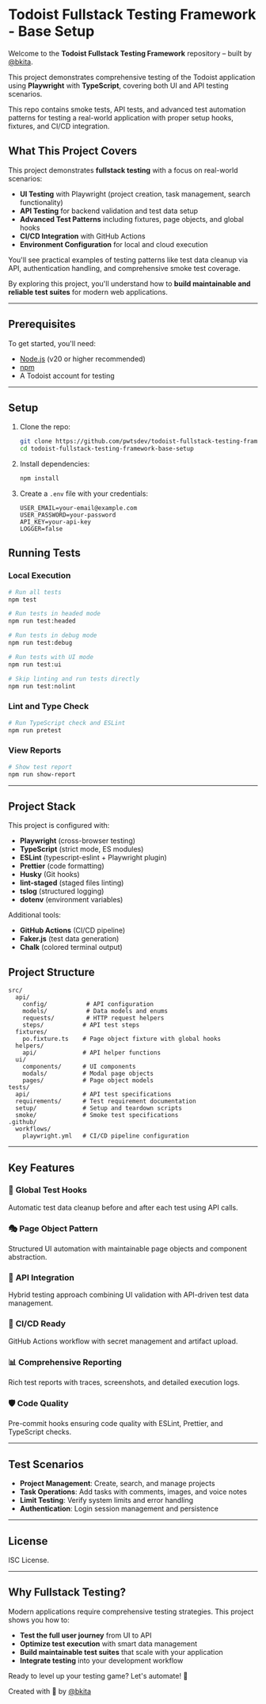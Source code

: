 # Todoist Fullstack Testing Framework - Base Setup

Welcome to the **Todoist Fullstack Testing Framework** repository – built by [@bkita](https://github.com/bkita).

This project demonstrates comprehensive testing of the Todoist application using **Playwright** with **TypeScript**, covering both UI and API testing scenarios.

This repo contains smoke tests, API tests, and advanced test automation patterns for testing a real-world application with proper setup hooks, fixtures, and CI/CD integration.

## What This Project Covers

This project demonstrates **fullstack testing** with a focus on real-world scenarios:

- **UI Testing** with Playwright (project creation, task management, search functionality)
- **API Testing** for backend validation and test data setup
- **Advanced Test Patterns** including fixtures, page objects, and global hooks
- **CI/CD Integration** with GitHub Actions
- **Environment Configuration** for local and cloud execution

You'll see practical examples of testing patterns like test data cleanup via API, authentication handling, and comprehensive smoke test coverage.

By exploring this project, you'll understand how to **build maintainable and reliable test suites** for modern web applications.

---

## Prerequisites

To get started, you'll need:

- [Node.js](https://nodejs.org) (v20 or higher recommended)
- [npm](https://www.npmjs.com/)
- A Todoist account for testing

---

## Setup

1. Clone the repo:

   ```bash
   git clone https://github.com/pwtsdev/todoist-fullstack-testing-framework-base-setup.git
   cd todoist-fullstack-testing-framework-base-setup
   ```

2. Install dependencies:

   ```bash
   npm install
   ```

3. Create a `.env` file with your credentials:

   ```env
   USER_EMAIL=your-email@example.com
   USER_PASSWORD=your-password
   API_KEY=your-api-key
   LOGGER=false
   ```

## Running Tests

### Local Execution

```bash
# Run all tests
npm test

# Run tests in headed mode
npm run test:headed

# Run tests in debug mode
npm run test:debug

# Run tests with UI mode
npm run test:ui

# Skip linting and run tests directly
npm run test:nolint
```

### Lint and Type Check

```bash
# Run TypeScript check and ESLint
npm run pretest
```

### View Reports

```bash
# Show test report
npm run show-report
```

---

## Project Stack

This project is configured with:

- **Playwright** (cross-browser testing)
- **TypeScript** (strict mode, ES modules)
- **ESLint** (typescript-eslint + Playwright plugin)
- **Prettier** (code formatting)
- **Husky** (Git hooks)
- **lint-staged** (staged files linting)
- **tslog** (structured logging)
- **dotenv** (environment variables)

Additional tools:

- **GitHub Actions** (CI/CD pipeline)
- **Faker.js** (test data generation)
- **Chalk** (colored terminal output)

## Project Structure

```
src/
  api/
    config/           # API configuration
    models/           # Data models and enums
    requests/         # HTTP request helpers
    steps/           # API test steps
  fixtures/
    po.fixture.ts    # Page object fixture with global hooks
  helpers/
    api/             # API helper functions
  ui/
    components/      # UI components
    modals/          # Modal page objects
    pages/           # Page object models
tests/
  api/               # API test specifications
  requirements/      # Test requirement documentation
  setup/             # Setup and teardown scripts
  smoke/             # Smoke test specifications
.github/
  workflows/
    playwright.yml   # CI/CD pipeline configuration
```

---

## Key Features

### 🔧 **Global Test Hooks**

Automatic test data cleanup before and after each test using API calls.

### 🎭 **Page Object Pattern**

Structured UI automation with maintainable page objects and component abstraction.

### 🚀 **API Integration**

Hybrid testing approach combining UI validation with API-driven test data management.

### 🔄 **CI/CD Ready**

GitHub Actions workflow with secret management and artifact upload.

### 📊 **Comprehensive Reporting**

Rich test reports with traces, screenshots, and detailed execution logs.

### 🛡️ **Code Quality**

Pre-commit hooks ensuring code quality with ESLint, Prettier, and TypeScript checks.

---

## Test Scenarios

- **Project Management**: Create, search, and manage projects
- **Task Operations**: Add tasks with comments, images, and voice notes
- **Limit Testing**: Verify system limits and error handling
- **Authentication**: Login session management and persistence

---

## License

ISC License.

---

## Why Fullstack Testing?

Modern applications require comprehensive testing strategies. This project shows you how to:

- **Test the full user journey** from UI to API
- **Optimize test execution** with smart data management
- **Build maintainable test suites** that scale with your application
- **Integrate testing** into your development workflow

Ready to level up your testing game? Let's automate! 🎯

Created with 🧉 by [@bkita](https://github.com/bkita)
